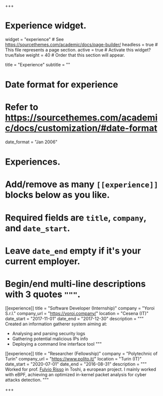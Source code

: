 +++
# Experience widget.
widget = "experience"  # See https://sourcethemes.com/academic/docs/page-builder/
headless = true  # This file represents a page section.
active = true  # Activate this widget? true/false
weight = 40  # Order that this section will appear.

title = "Experience"
subtitle = ""

# Date format for experience
#   Refer to https://sourcethemes.com/academic/docs/customization/#date-format
date_format = "Jan 2006"

# Experiences.
#   Add/remove as many `[[experience]]` blocks below as you like.
#   Required fields are `title`, `company`, and `date_start`.
#   Leave `date_end` empty if it's your current employer.
#   Begin/end multi-line descriptions with 3 quotes `"""`.
[[experience]]
  title = "Software Developer (Internship)"
  company = "Yoroi S.r.l."
  company_url = "https://yoroi.company/"
  location = "Cesena (IT)"
  date_start = "2017-11-01"
  date_end = "2017-12-30"
  description = """
  Created an information gatherer system aiming at:
  * Analysing and parsing security logs
  * Gathering potential malicious IPs info
  * Deploying a command line interface tool
  """

[[experience]]
  title = "Researcher (Fellowship)"
  company = "Polytechnic of Turin"
  company_url = "https://www.polito.it/"
  location = "Turin (IT)"
  date_start = "2020-07-01"
  date_end = "2016-08-31"
  description = """
  Worked for prof. [Fulvio Risso](https://fulvio.frisso.net/) in Toshi, a european project.
  I mainly worked with eBPF, achieving an optimized in-kernel packet analysis for cyber attacks detection.
  """

+++
